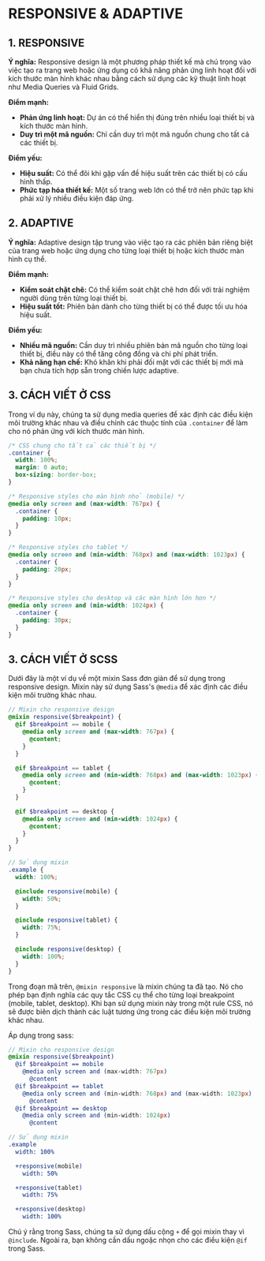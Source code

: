 # **RESPONSIVE & ADAPTIVE**

## **1. RESPONSIVE**

**Ý nghĩa:** Responsive design là một phương pháp thiết kế mà chú trọng vào việc tạo ra trang web hoặc ứng dụng có khả năng phản ứng linh hoạt đối với kích thước màn hình khác nhau bằng cách sử dụng các kỹ thuật linh hoạt như Media Queries và Fluid Grids.

**Điểm mạnh:**

* **Phản ứng linh hoạt:** Dự án có thể hiển thị đúng trên nhiều loại thiết bị và kích thước màn hình.
* **Duy trì một mã nguồn:** Chỉ cần duy trì một mã nguồn chung cho tất cả các thiết bị.

**Điểm yếu:**

* **Hiệu suất:** Có thể đôi khi gặp vấn đề hiệu suất trên các thiết bị có cấu hình thấp.
* **Phức tạp hóa thiết kế:** Một số trang web lớn có thể trở nên phức tạp khi phải xử lý nhiều điều kiện đáp ứng.



## **2. ADAPTIVE**

**Ý nghĩa:** Adaptive design tập trung vào việc tạo ra các phiên bản riêng biệt của trang web hoặc ứng dụng cho từng loại thiết bị hoặc kích thước màn hình cụ thể.

**Điểm mạnh:**

* **Kiểm soát chặt chẽ:** Có thể kiểm soát chặt chẽ hơn đối với trải nghiệm người dùng trên từng loại thiết bị.
* **Hiệu suất tốt:** Phiên bản dành cho từng thiết bị có thể được tối ưu hóa hiệu suất.

**Điểm yếu:**
* **Nhiều mã nguồn:** Cần duy trì nhiều phiên bản mã nguồn cho từng loại thiết bị, điều này có thể tăng công đồng và chi phí phát triển.
* **Khả năng hạn chế:** Khó khăn khi phải đối mặt với các thiết bị mới mà bạn chưa tích hợp sẵn trong chiến lược adaptive.

## **3. CÁCH VIẾT Ở CSS**

Trong ví dụ này, chúng ta sử dụng media queries để xác định các điều kiện môi trường khác nhau và điều chỉnh các thuộc tính của `.container` để làm cho nó phản ứng với kích thước màn hình.

```css
/* CSS chung cho tất cả các thiết bị */
.container {
  width: 100%;
  margin: 0 auto;
  box-sizing: border-box;
}

/* Responsive styles cho màn hình nhỏ (mobile) */
@media only screen and (max-width: 767px) {
  .container {
    padding: 10px;
  }
}

/* Responsive styles cho tablet */
@media only screen and (min-width: 768px) and (max-width: 1023px) {
  .container {
    padding: 20px;
  }
}

/* Responsive styles cho desktop và các màn hình lớn hơn */
@media only screen and (min-width: 1024px) {
  .container {
    padding: 30px;
  }
}

```

## **3. CÁCH VIẾT Ở SCSS**

Dưới đây là một ví dụ về một mixin Sass đơn giản để sử dụng trong responsive design. Mixin này sử dụng Sass's `@media` để xác định các điều kiện môi trường khác nhau.

```scss
// Mixin cho responsive design
@mixin responsive($breakpoint) {
  @if $breakpoint == mobile {
    @media only screen and (max-width: 767px) {
      @content;
    }
  }

  @if $breakpoint == tablet {
    @media only screen and (min-width: 768px) and (max-width: 1023px) {
      @content;
    }
  }

  @if $breakpoint == desktop {
    @media only screen and (min-width: 1024px) {
      @content;
    }
  }
}

// Sử dụng mixin
.example {
  width: 100%;

  @include responsive(mobile) {
    width: 50%;
  }

  @include responsive(tablet) {
    width: 75%;
  }

  @include responsive(desktop) {
    width: 100%;
  }
}
```

Trong đoạn mã trên, `@mixin responsive` là mixin chúng ta đã tạo. Nó cho phép bạn định nghĩa các quy tắc CSS cụ thể cho từng loại breakpoint (mobile, tablet, desktop). Khi bạn sử dụng mixin này trong một rule CSS, nó sẽ được biên dịch thành các luật tương ứng trong các điều kiện môi trường khác nhau.

Áp dụng trong sass:

```scss
// Mixin cho responsive design
@mixin responsive($breakpoint)
  @if $breakpoint == mobile
    @media only screen and (max-width: 767px)
      @content
  @if $breakpoint == tablet
    @media only screen and (min-width: 768px) and (max-width: 1023px)
      @content
  @if $breakpoint == desktop
    @media only screen and (min-width: 1024px)
      @content

// Sử dụng mixin
.example
  width: 100%

  +responsive(mobile)
    width: 50%

  +responsive(tablet)
    width: 75%

  +responsive(desktop)
    width: 100%
```

Chú ý rằng trong Sass, chúng ta sử dụng dấu cộng `+` để gọi mixin thay vì `@include`. Ngoài ra, bạn không cần dấu ngoặc nhọn cho các điều kiện `@if` trong Sass.

